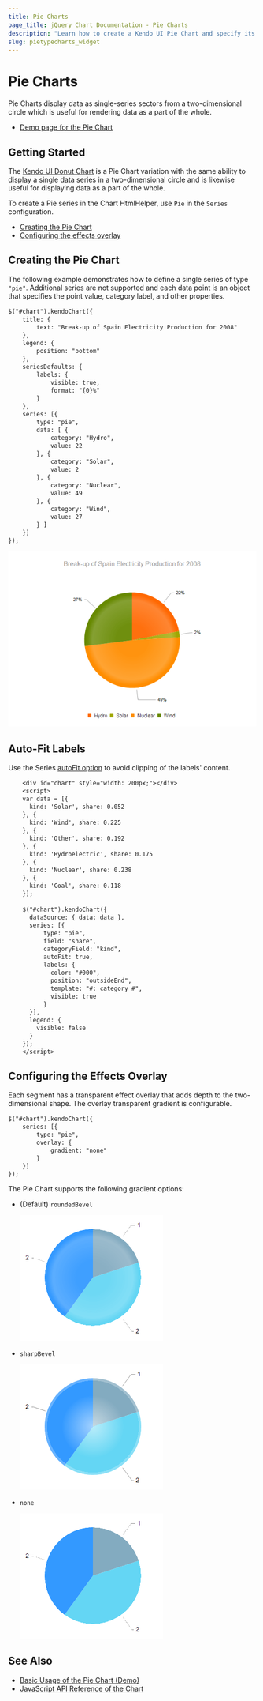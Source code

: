 ```yaml
---
title: Pie Charts
page_title: jQuery Chart Documentation - Pie Charts
description: "Learn how to create a Kendo UI Pie Chart and specify its point value, category label, and other properties."
slug: pietypecharts_widget
---
```


# Pie Charts

Pie Charts display data as single-series sectors from a two-dimensional circle which is useful for rendering data as a part of the whole.

* [Demo page for the Pie Chart](https://demos.telerik.com/kendo-ui/pie-charts/index)

## Getting Started

The [Kendo UI Donut Chart](https://demos.telerik.com/kendo-ui/donut-charts/index) is a Pie Chart variation with the same ability to display a single data series in a two-dimensional circle and is likewise useful for displaying data as a part of the whole.

To create a Pie series in the Chart HtmlHelper, use `Pie` in the `Series` configuration.

* [Creating the Pie Chart](#creating-the-pie-chart)
* [Configuring the effects overlay](#configuring-the-effects-overlay)

## Creating the Pie Chart

The following example demonstrates how to define a single series of type `"pie"`. Additional series are not supported and each data point is an object that specifies the point value, category label, and other properties.

    $("#chart").kendoChart({
        title: {
            text: "Break-up of Spain Electricity Production for 2008"
        },
        legend: {
            position: "bottom"
        },
        seriesDefaults: {
            labels: {
                visible: true,
                format: "{0}%"
            }
        },
        series: [{
            type: "pie",
            data: [ {
                category: "Hydro",
                value: 22
            }, {
                category: "Solar",
                value: 2
            }, {
                category: "Nuclear",
                value: 49
            }, {
                category: "Wind",
                value: 27
            } ]
        }]
    });


![Kendo UI for jQuery Pie Chart Overview](chart-pie-overview.png)

## Auto-Fit Labels

Use the Series [autoFit option](/api/javascript/dataviz/ui/chart/configuration/series.autofit) to avoid clipping of the labels' content.

```dojo
    <div id="chart" style="width: 200px;"></div>
    <script>
    var data = [{
      kind: 'Solar', share: 0.052
    }, {
      kind: 'Wind', share: 0.225
    }, {
      kind: 'Other', share: 0.192
    }, {
      kind: 'Hydroelectric', share: 0.175
    }, {
      kind: 'Nuclear', share: 0.238
    }, {
      kind: 'Coal', share: 0.118
    }];

    $("#chart").kendoChart({
      dataSource: { data: data },
      series: [{
          type: "pie",
          field: "share",
          categoryField: "kind",
          autoFit: true,
          labels: {
            color: "#000",
            position: "outsideEnd",
            template: "#: category #",
            visible: true
          }
      }],
      legend: {
        visible: false
      }
    });
    </script>
```

## Configuring the Effects Overlay

Each segment has a transparent effect overlay that adds depth to the two-dimensional shape. The overlay transparent gradient is configurable.

    $("#chart").kendoChart({
        series: [{
            type: "pie",
            overlay: {
                gradient: "none"
            }
        }]
    });

The Pie Chart supports the following gradient options:

* (Default) `roundedBevel`

    ![Kendo UI for jQuery Pie Chart with roundedBevel overlay](chart-pie-overlay-roundbevel.png)

* `sharpBevel`

    ![Kendo UI for jQuery Pie Chart with sharpBevel overlay](chart-pie-overlay-sharpbevel.png)

* `none`

    ![Kendo UI for jQuery Pie Chart with no overlay](chart-pie-overlay-none.png)

## See Also

* [Basic Usage of the Pie Chart (Demo)](https://demos.telerik.com/kendo-ui/pie-charts/index)
* [JavaScript API Reference of the Chart](/api/javascript/dataviz/ui/chart)
